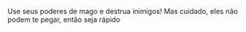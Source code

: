 Use seus poderes de mago e destrua inimigos!
Mas cuidado, eles não podem te pegar, então seja rápido

